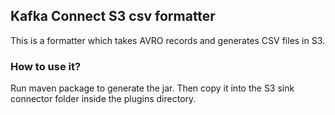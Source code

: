 ## Kafka Connect S3 csv formatter
This is a formatter which takes AVRO records and generates CSV files in S3.

### How to use it?
Run maven package to generate the jar. Then copy it into the S3 sink connector folder inside the plugins directory.
